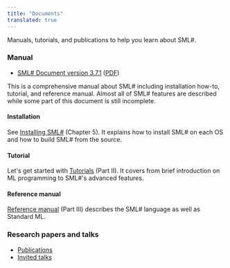 ```yaml
---
title: "Documents"
translated: true
---
```


Manuals, tutorials, and publications to help you learn about SML#.

### Manual

* [SML# Document version 3.7.1](3.7.1/) ([PDF](3.7.1/manual.pdf))

This is a comprehensive manual about SML# including installation how-to,
tutorial, and reference manual.
Almost all of SML# features are described while some part of this document
is still incomplete.

#### Installation

See [Installing SML#](3.7.1/Ch5.html) (Chapter 5).
It explains how to install SML# on each OS and how to build SML# from
the source.

#### Tutorial

Let's get started with [Tutorials](3.7.1/Pt2.html) (Part II).
It covers from brief introduction on ML programming to SML#'s advanced
features.

#### Reference manual

[Reference manual](3.7.1/Pt3.html) (Part III) describes the SML# language
as well as Standard ML.

### Research papers and talks

* [Publications](publications.md)
* [Invited talks](talks.md)

